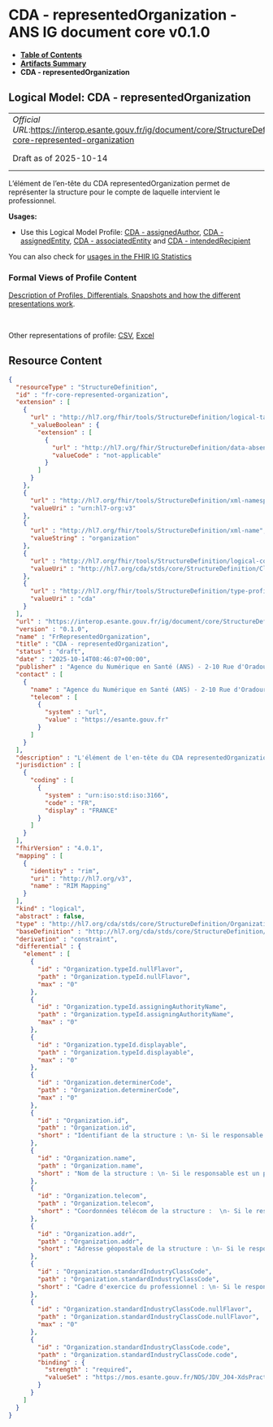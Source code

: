 # CDA - representedOrganization - ANS IG document core v0.1.0

* [**Table of Contents**](toc.md)
* [**Artifacts Summary**](artifacts.md)
* **CDA - representedOrganization**

## Logical Model: CDA - representedOrganization 

| | |
| :--- | :--- |
| *Official URL*:https://interop.esante.gouv.fr/ig/document/core/StructureDefinition/fr-core-represented-organization | *Version*:0.1.0 |
| Draft as of 2025-10-14 | *Computable Name*:FrRepresentedOrganization |

 
L’élément de l’en-tête du CDA representedOrganization permet de représenter la structure pour le compte de laquelle intervient le professionnel. 

**Usages:**

* Use this Logical Model Profile: [CDA - assignedAuthor](StructureDefinition-fr-core-assigned-author.md), [CDA - assignedEntity](StructureDefinition-fr-core-assigned-entity.md), [CDA - associatedEntity](StructureDefinition-fr-core-associated-entity.md) and [CDA - intendedRecipient](StructureDefinition-fr-core-intended-recipient.md)

You can also check for [usages in the FHIR IG Statistics](https://packages2.fhir.org/xig/ans.document.fr.core|current/StructureDefinition/fr-core-represented-organization)

### Formal Views of Profile Content

 [Description of Profiles, Differentials, Snapshots and how the different presentations work](http://build.fhir.org/ig/FHIR/ig-guidance/readingIgs.html#structure-definitions). 

 

Other representations of profile: [CSV](StructureDefinition-fr-core-represented-organization.csv), [Excel](StructureDefinition-fr-core-represented-organization.xlsx) 



## Resource Content

```json
{
  "resourceType" : "StructureDefinition",
  "id" : "fr-core-represented-organization",
  "extension" : [
    {
      "url" : "http://hl7.org/fhir/tools/StructureDefinition/logical-target",
      "_valueBoolean" : {
        "extension" : [
          {
            "url" : "http://hl7.org/fhir/StructureDefinition/data-absent-reason",
            "valueCode" : "not-applicable"
          }
        ]
      }
    },
    {
      "url" : "http://hl7.org/fhir/tools/StructureDefinition/xml-namespace",
      "valueUri" : "urn:hl7-org:v3"
    },
    {
      "url" : "http://hl7.org/fhir/tools/StructureDefinition/xml-name",
      "valueString" : "organization"
    },
    {
      "url" : "http://hl7.org/fhir/tools/StructureDefinition/logical-container",
      "valueUri" : "http://hl7.org/cda/stds/core/StructureDefinition/ClinicalDocument"
    },
    {
      "url" : "http://hl7.org/fhir/tools/StructureDefinition/type-profile-style",
      "valueUri" : "cda"
    }
  ],
  "url" : "https://interop.esante.gouv.fr/ig/document/core/StructureDefinition/fr-core-represented-organization",
  "version" : "0.1.0",
  "name" : "FrRepresentedOrganization",
  "title" : "CDA - representedOrganization",
  "status" : "draft",
  "date" : "2025-10-14T08:46:07+00:00",
  "publisher" : "Agence du Numérique en Santé (ANS) - 2-10 Rue d'Oradour-sur-Glane, 75015 Paris",
  "contact" : [
    {
      "name" : "Agence du Numérique en Santé (ANS) - 2-10 Rue d'Oradour-sur-Glane, 75015 Paris",
      "telecom" : [
        {
          "system" : "url",
          "value" : "https://esante.gouv.fr"
        }
      ]
    }
  ],
  "description" : "L'élément de l'en-tête du CDA representedOrganization permet de représenter la structure pour le compte de laquelle intervient le professionnel.",
  "jurisdiction" : [
    {
      "coding" : [
        {
          "system" : "urn:iso:std:iso:3166",
          "code" : "FR",
          "display" : "FRANCE"
        }
      ]
    }
  ],
  "fhirVersion" : "4.0.1",
  "mapping" : [
    {
      "identity" : "rim",
      "uri" : "http://hl7.org/v3",
      "name" : "RIM Mapping"
    }
  ],
  "kind" : "logical",
  "abstract" : false,
  "type" : "http://hl7.org/cda/stds/core/StructureDefinition/Organization",
  "baseDefinition" : "http://hl7.org/cda/stds/core/StructureDefinition/Organization",
  "derivation" : "constraint",
  "differential" : {
    "element" : [
      {
        "id" : "Organization.typeId.nullFlavor",
        "path" : "Organization.typeId.nullFlavor",
        "max" : "0"
      },
      {
        "id" : "Organization.typeId.assigningAuthorityName",
        "path" : "Organization.typeId.assigningAuthorityName",
        "max" : "0"
      },
      {
        "id" : "Organization.typeId.displayable",
        "path" : "Organization.typeId.displayable",
        "max" : "0"
      },
      {
        "id" : "Organization.determinerCode",
        "path" : "Organization.determinerCode",
        "max" : "0"
      },
      {
        "id" : "Organization.id",
        "path" : "Organization.id",
        "short" : "Identifiant de la structure : \n- Si le responsable est un professionnel : Identifiant de la structure pour le compte de laquelle intervient le professionnel. \n- Si le responsable est un SNR : SIREN de l'éditeur. \n- Si le responsable est le DP : Identifiant du DP."
      },
      {
        "id" : "Organization.name",
        "path" : "Organization.name",
        "short" : "Nom de la structure : \n- Si le responsable est un professionnel : Nom de la structure. \n- Si le responsable est un SNR : Nom de l'éditeur. \n- Si le responsable est le DP : Dossier Pharmaceutique."
      },
      {
        "id" : "Organization.telecom",
        "path" : "Organization.telecom",
        "short" : "Coordonnées télécom de la structure :  \n- Si le responsable est un professionnel : Coordonnées télécom de la structure. \n- Si le responsable est un SNR : non renseigné. \n- Si le responsable est le DP : non renseigné."
      },
      {
        "id" : "Organization.addr",
        "path" : "Organization.addr",
        "short" : "Adresse géopostale de la structure : \n- Si le responsable est un professionnel : Adresse géopostale de la structure. \n- Si le responsable est un SNR : non renseigné. \n- Si le responsable est le DP : non renseigné."
      },
      {
        "id" : "Organization.standardIndustryClassCode",
        "path" : "Organization.standardIndustryClassCode",
        "short" : "Cadre d'exercice du professionnel : \n- Si le responsable est un professionnel : Cadre d'exercice. \n- Si le responsable est un SNR : non renseigné. \n- Si le responsable est le DP : non renseigné."
      },
      {
        "id" : "Organization.standardIndustryClassCode.nullFlavor",
        "path" : "Organization.standardIndustryClassCode.nullFlavor",
        "max" : "0"
      },
      {
        "id" : "Organization.standardIndustryClassCode.code",
        "path" : "Organization.standardIndustryClassCode.code",
        "binding" : {
          "strength" : "required",
          "valueSet" : "https://mos.esante.gouv.fr/NOS/JDV_J04-XdsPracticeSettingCode-CISIS/FHIR/JDV-J04-XdsPracticeSettingCode-CISIS"
        }
      }
    ]
  }
}

```
